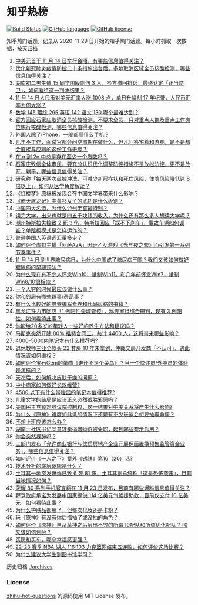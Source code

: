 # 知乎热榜
[![Build Status](https://github.com/ToWeLong/zhihu-hot-questions/workflows/CI/badge.svg)](https://github.com/ToWeLong/zhihu-hot-questions/actions)
[![GitHub language](https://img.shields.io/badge/language-golang-orange.svg)](https://golang.org/)
[![GitHub license](https://img.shields.io/github/license/ToWeLong/zhihu-hot-questions)](https://github.com/ToWeLong/zhihu-hot-questions/blob/main/LICENSE)

知乎热门话题，记录从 2020-11-29 日开始的知乎热门话题。每小时抓取一次数据，按天[归档](./archives)

<!-- BEGIN -->

1. [中美元首于 11 月 14 日举行会晤，有哪些信息值得关注？](https://www.zhihu.com/question/566625471)
1. [优化新冠肺炎疫情防控二十条措施出台后，多地取消区域全员核酸检测，哪些信息值得关注？](https://www.zhihu.com/question/566609568)
1. [湖南初二男生遭 15 同学围殴刺伤 3 人，检方撤回抗诉，最终认定「正当防卫」，如何看待这一判决结果？](https://www.zhihu.com/question/566643090)
1. [11 月 14 日人民币对美元汇率大涨 1008 点，单日升幅创 17 年纪录，人民币汇率为何大涨？](https://www.zhihu.com/question/566601626)
1. [数学 145 理综 295 英语 142 语文 130 哪个最难达到？](https://www.zhihu.com/question/561231987)
1. [官方回应石家庄取消全员核酸检测，不要求全员，只对重点人群及重点工作岗位施行核酸检测，哪些信息值得关注？](https://www.zhihu.com/question/566614625)
1. [外国人除了iPhone，一般都用什么手机？](https://www.zhihu.com/question/565819613)
1. [几年不工作，面试官都会问空窗期在做什么，但凡回答宅着和游戏，是不是都会直接与应聘的这份工作无缘？](https://www.zhihu.com/question/565041642)
1. [在 n 到 2n 中总是存在至少一个质数吗？](https://www.zhihu.com/question/553648630)
1. [石家庄致信全体市民，要充分认识优化调整防控措施不是放松防控，更不是放开、躺平，哪些信息值得关注？](https://www.zhihu.com/question/566610805)
1. [研究称「每天两次鼻腔冲洗，可减少新冠症状和死亡风险，住院风险降低达 8 倍以上」，如何从医学角度解读？](https://www.zhihu.com/question/566580813)
1. [《红楼梦》原稿被发现会在中国文学界带来什么影响？](https://www.zhihu.com/question/346884947)
1. [《倚天屠龙记》中黄衫女子的武功是什么级别？](https://www.zhihu.com/question/421645781)
1. [中国四大名酒，为什么泸州老窖最特别？](https://www.zhihu.com/question/566597588)
1. [读完大学，出来也就是四五千块钱的收入，为什么还有那么多人想读大学呢？](https://www.zhihu.com/question/566466505)
1. [潮州特斯拉失控致 2 死 3 伤，特斯拉回应「踩不下刹车」，事故车辆如何调查？单踏板模式是怎样运作的？](https://www.zhihu.com/question/566445676)
1. [普通美国人英语词汇量多少？](https://www.zhihu.com/question/21606273)
1. [如何评价虚拟主播「阿萨AzA」因玩乙女游戏《光与夜之恋》而引发的一系列节奏事件？](https://www.zhihu.com/question/565574893)
1. [11 月 14 日是世界糖尿病日，为什么中国成了糖尿病王国？我们又该如何做好糖尿病的早期预防？](https://www.zhihu.com/question/565784481)
1. [为什么现在有不少人怀念Win10，抵制Win11。和几年前怀念Win7，抵制Win8/10很相似？](https://www.zhihu.com/question/472244909)
1. [一个人穷的时候最应该做什么事？](https://www.zhihu.com/question/459259055)
1. [你和邻居有哪些趣事/奇葩事？](https://www.zhihu.com/question/23188631)
1. [有什么比较好的培养编程素养和代码风格的书籍？](https://www.zhihu.com/question/489809791)
1. [黑龙江铁力市回应「1 例阳性全域管控」，称专家组综合研判，现有 3 例阳性，如何看待此事？](https://www.zhihu.com/question/566590360)
1. [你能给20多岁的年轻人一些好的养生方法和建议吗？](https://www.zhihu.com/question/566053176)
1. [马斯克突然开除 80% 推特合同工，共计 4400 人，这将带来哪些影响？](https://www.zhihu.com/question/566591100)
1. [4000-5000内笔记本有什么推荐吗?](https://www.zhihu.com/question/565839365)
1. [退休教师三亚全款买 22 套房 10 年未拿到，仲裁交房开发商「不认可」，遇此情况该如何维权？](https://www.zhihu.com/question/566439580)
1. [如何评价宝石Gem的单曲《谁还不是个菜鸟》？当一个快递员/外卖员的体验是怎样的？](https://www.zhihu.com/question/566590907)
1. [天冷后，如何解决皮肤干燥的问题？](https://www.zhihu.com/question/564105994)
1. [中小商家如何做好长效经营?](https://www.zhihu.com/question/566453495)
1. [4500 以下有什么带独显的笔记本值得推荐?](https://www.zhihu.com/question/566421592)
1. [儿童文学的结局是应该正义必然战胜邪恶吗？](https://www.zhihu.com/question/353367852)
1. [美国民主党锁定参议院控制权，这一结果对中美关系将产生什么影响?](https://www.zhihu.com/question/566412371)
1. [为什么《原神》难度如此低的情况下还是有不少玩家会想要抽取命座？](https://www.zhihu.com/question/566419570)
1. [不想上班应该怎么办？](https://www.zhihu.com/question/489365404)
1. [湖南一社区书记同意转卖捐赠物资被免职，起到哪些警示作用？](https://www.zhihu.com/question/566016407)
1. [你会突然裸辞吗？](https://www.zhihu.com/question/566385854)
1. [三部门发布「允许商业银行与优质房地产企业开展保函置换预售监管资金业务」，哪些信息值得关注？](https://www.zhihu.com/question/566636954)
1. [如何评价《一人之下》番外《锈铁》第16（20）话?](https://www.zhihu.com/question/566095512)
1. [技术分析的底层逻辑是什么？](https://www.zhihu.com/question/565008584)
1. [土耳其一地突发爆炸已致 6 死 81 伤，土耳其副总统称「这是恐怖袭击」，目前当地情况如何？](https://www.zhihu.com/question/566586556)
1. [荣耀 80 系列手机官宣将在 11 月 23 日发布，目前有哪些爆料信息值得关注？](https://www.zhihu.com/question/566589856)
1. [拜登政府承诺为发展中国家提供 114 亿美元气候援助款，目前仅支付 10 亿美元，如何看待此事？](https://www.zhihu.com/question/566639483)
1. [为什么护肤品都用了，但每次化妆还是卡粉？](https://www.zhihu.com/question/564863256)
1. [玩《原神》有没有你后悔抽了或没抽的角色？](https://www.zhihu.com/question/520576400)
1. [如何评价《原神》自从草神之后层出不穷的所谓T0配队和所谓优化配队？T0又该如何划分？](https://www.zhihu.com/question/566021050)
1. [买房和买车，哪个幸福感更强？](https://www.zhihu.com/question/554078855)
1. [22-23 赛季 NBA 湖人 116:103 力克篮网结束五连败，如何评价这场比赛？](https://www.zhihu.com/question/566585308)
1. [为什么建议大学生到图书馆学习？](https://www.zhihu.com/question/565701113)

<!-- END -->

历史归档 [./archives](./archives)


### License
[zhihu-hot-questions](https://github.com/towelong/zhihu-hot-questions) 的源码使用 MIT License 发布。